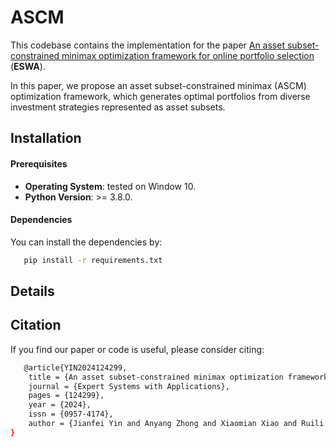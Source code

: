 # ASCM
This codebase contains the implementation for the paper [An asset subset-constrained minimax optimization framework for online portfolio selection](https://www.sciencedirect.com/science/article/pii/S0957417424011655?ref=pdf_download&fr=RR-2&rr=88cf8d5c8cb4aba5) (**ESWA**).

In this paper, we propose an asset subset-constrained minimax (ASCM) optimization framework, which generates optimal portfolios from diverse investment strategies represented as asset subsets.

## Installation

#### Prerequisites

- **Operating System**: tested on Window 10.
- **Python Version**: >= 3.8.0.

#### Dependencies

You can install the dependencies by:

```bash
   pip install -r requirements.txt
```

## Details

## Citation
If you find our paper or code is useful, please consider citing:
```bash
   @article{YIN2024124299,
    title = {An asset subset-constrained minimax optimization framework for online portfolio selection},
    journal = {Expert Systems with Applications},
    pages = {124299},
    year = {2024},
    issn = {0957-4174},
    author = {Jianfei Yin and Anyang Zhong and Xiaomian Xiao and Ruili Wang and Joshua Zhexue Huang},
}
